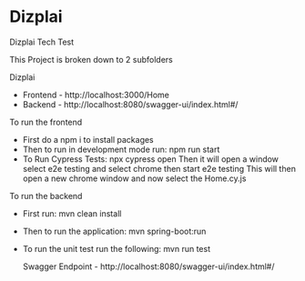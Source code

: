 # Dizplai
Dizplai Tech Test

This Project is broken down to 2 subfolders 

Dizplai
  - Frontend - http://localhost:3000/Home
  - Backend - http://localhost:8080/swagger-ui/index.html#/

To run the frontend 
- First do a npm i to install packages
- Then to run in development mode run: npm run start
- To Run Cypress Tests: npx cypress open
  Then it will open a window select e2e testing and select chrome then start e2e testing This will then open a new chrome window and now select the Home.cy.js

To run the backend
- First run: mvn clean install
- Then to run the application: mvn spring-boot:run
- To run the unit test run the following: mvn run test

  Swagger Endpoint - http://localhost:8080/swagger-ui/index.html#/

